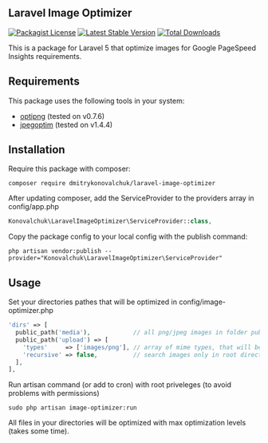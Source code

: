 ## Laravel Image Optimizer
[![Packagist License](https://poser.pugx.org/dmitrykonovalchuk/laravel-image-optimizer/license.png)](http://choosealicense.com/licenses/mit/)
[![Latest Stable Version](https://poser.pugx.org/dmitrykonovalchuk/laravel-image-optimizer/version.png)](https://packagist.org/packages/dmitrykonovalchuk/laravel-image-optimizer)
[![Total Downloads](https://poser.pugx.org/dmitrykonovalchuk/laravel-image-optimizer/d/total.png)](https://packagist.org/packages/dmitrykonovalchuk/laravel-image-optimizer)

This is a package for Laravel 5 that optimize images for Google PageSpeed Insights requirements.

## Requirements

This package uses the following tools in your system:
 - [optipng](http://optipng.sourceforge.net/) (tested on v0.7.6)
 - [jpegoptim](http://freecode.com/projects/jpegoptim/) (tested on v1.4.4)

## Installation


Require this package with composer:

```shell
composer require dmitrykonovalchuk/laravel-image-optimizer
```

After updating composer, add the ServiceProvider to the providers array in config/app.php

```php
Konovalchuk\LaravelImageOptimizer\ServiceProvider::class,
```

Copy the package config to your local config with the publish command:

```shell
php artisan vendor:publish --provider="Konovalchuk\LaravelImageOptimizer\ServiceProvider"
```

## Usage

Set your directories pathes that will be optimized in config/image-optimizer.php

```php
'dirs' => [
  public_path('media'),            // all png/jpeg images in folder public/media will be optimized recursively
  public_path('upload') => [
    'types'     => ['images/png'], // array of mime types, that will be optimized (now supported image/png and image/jpeg)
    'recursive' => false,          // search images only in root directory (public/upload)
  ],
],
```

Run artisan command (or add to cron) with root priveleges (to avoid problems with permissions)
```shell
sudo php artisan image-optimizer:run
```

All files in your directories will be optimized with max optimization levels (takes some time).
